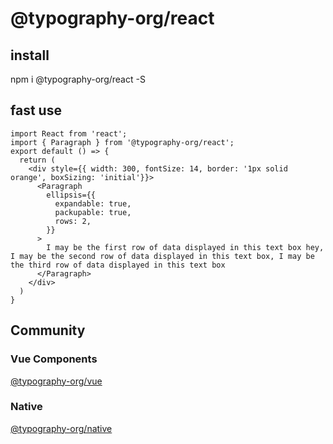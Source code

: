 # @typography-org/react

## install
npm i @typography-org/react -S

## fast use

```tsx
import React from 'react';
import { Paragraph } from '@typography-org/react';
export default () => {
  return (
    <div style={{ width: 300, fontSize: 14, border: '1px solid orange', boxSizing: 'initial'}}>
      <Paragraph
        ellipsis={{
          expandable: true,
          packupable: true,
          rows: 2,
        }}
      >
        I may be the first row of data displayed in this text box hey, I may be the second row of data displayed in this text box, I may be the third row of data displayed in this text box
      </Paragraph>
    </div>
  )
}
```

## Community
### Vue Components
[@typography-org/vue](https://www.npmjs.com/package/@typography-org/vue)

### Native
[@typography-org/native](https://www.npmjs.com/package/@typography-org/native)
